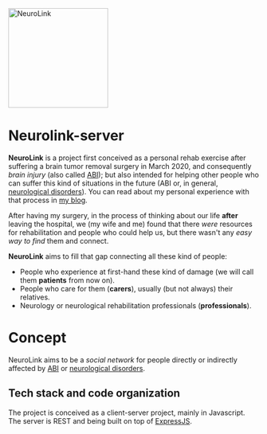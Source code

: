 <img src="https://juanramirez.github.io/assets/images/projects/neurolink/logo.png" alt="NeuroLink" width="200"/>

# Neurolink-server

**NeuroLink** is a project first conceived as a personal rehab exercise after suffering a brain tumor removal surgery in March 2020, and consequently _brain injury_ (also called [ABI](https://en.wikipedia.org/wiki/Acquired_brain_injury)); but also intended for helping other people who can suffer this kind of situations in the future (ABI or, in general, [neurological disorders](https://en.wikipedia.org/wiki/Neurological_disorder)).
You can read about my personal experience with that process in [my blog](http://juanramirez.github.io/posts).

After having my surgery, in the process of thinking about our life **after** leaving the hospital, we (my wife and me) found that there _were_ resources for rehabilitation and people who could help us, but there wasn't any _easy way to find_ them and connect.

**NeuroLink** aims to fill that gap connecting all these kind of people:
* People who experience at first-hand these kind of damage (we will call them **patients** from now on).
* People who care for them (**carers**), usually (but not always) their relatives.
* Neurology or neurological rehabilitation professionals (**professionals**).


# Concept

NeuroLink aims to be a _social network_ for people directly or indirectly affected by [ABI](https://en.wikipedia.org/wiki/Acquired_brain_injury) or [neurological disorders](https://en.wikipedia.org/wiki/Neurological_disorder).

## Tech stack and code organization

The project is conceived as a client-server project, mainly in Javascript. The server is REST and being built on top of [ExpressJS](https://expressjs.com/).
